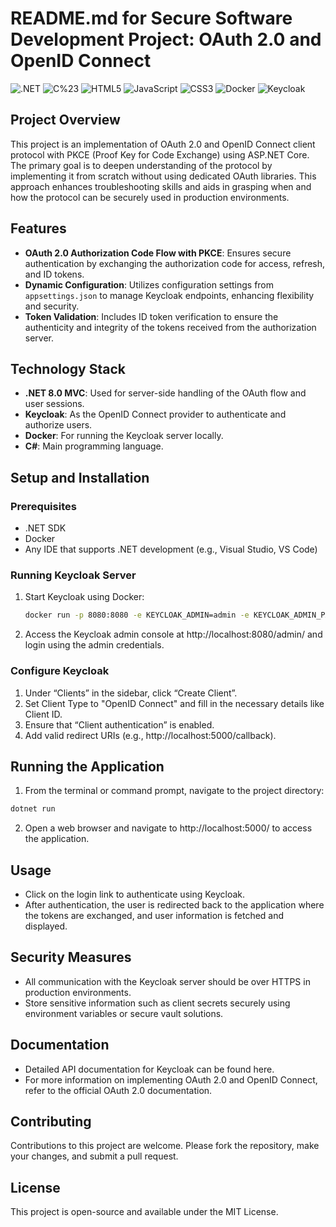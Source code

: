 # README.md for Secure Software Development Project: OAuth 2.0 and OpenID Connect
![.NET](https://img.shields.io/badge/.NET-5C2D91?style=for-the-badge&logo=.net&logoColor=white)
![C%23](https://img.shields.io/badge/C%23-239120?style=for-the-badge&logo=c-sharp&logoColor=white)
![HTML5](https://img.shields.io/badge/HTML5-E34F26?style=for-the-badge&logo=html5&logoColor=white)
![JavaScript](https://img.shields.io/badge/JavaScript-F7DF1E?style=for-the-badge&logo=javascript&logoColor=black)
![CSS3](https://img.shields.io/badge/CSS3-1572B6?style=for-the-badge&logo=css3&logoColor=white)
![Docker](https://img.shields.io/badge/Docker-2496ED?style=for-the-badge&logo=docker&logoColor=white)
![Keycloak](https://img.shields.io/badge/Keycloak-B3472D?style=for-the-badge&logo=keycloak&logoColor=white)

## Project Overview
This project is an implementation of OAuth 2.0 and OpenID Connect client protocol with PKCE (Proof Key for Code Exchange) using ASP.NET Core. The primary goal is to deepen understanding of the protocol by implementing it from scratch without using dedicated OAuth libraries. This approach enhances troubleshooting skills and aids in grasping when and how the protocol can be securely used in production environments.

## Features
- **OAuth 2.0 Authorization Code Flow with PKCE**: Ensures secure authentication by exchanging the authorization code for access, refresh, and ID tokens.
- **Dynamic Configuration**: Utilizes configuration settings from `appsettings.json` to manage Keycloak endpoints, enhancing flexibility and security.
- **Token Validation**: Includes ID token verification to ensure the authenticity and integrity of the tokens received from the authorization server.

## Technology Stack
- **.NET 8.0 MVC**: Used for server-side handling of the OAuth flow and user sessions.
- **Keycloak**: As the OpenID Connect provider to authenticate and authorize users.
- **Docker**: For running the Keycloak server locally.
- **C#**: Main programming language.

## Setup and Installation
### Prerequisites
- .NET SDK
- Docker
- Any IDE that supports .NET development (e.g., Visual Studio, VS Code)

### Running Keycloak Server
1. Start Keycloak using Docker:
   ```bash
   docker run -p 8080:8080 -e KEYCLOAK_ADMIN=admin -e KEYCLOAK_ADMIN_PASSWORD=admin quay.io/keycloak/keycloak:21.1.0 start-dev
   ```
2. Access the Keycloak admin console at http://localhost:8080/admin/ and login using the admin credentials.

### Configure Keycloak
1. Under “Clients” in the sidebar, click “Create Client”.
2. Set Client Type to "OpenID Connect" and fill in the necessary details like Client ID.
3. Ensure that “Client authentication” is enabled.
4. Add valid redirect URIs (e.g., http://localhost:5000/callback).

## Running the Application
1. From the terminal or command prompt, navigate to the project directory:
```bash
dotnet run
```
2. Open a web browser and navigate to http://localhost:5000/ to access the application.

## Usage

* Click on the login link to authenticate using Keycloak.
* After authentication, the user is redirected back to the application where the tokens are exchanged, and user information is fetched and displayed.

## Security Measures

* All communication with the Keycloak server should be over HTTPS in production environments.
* Store sensitive information such as client secrets securely using environment variables or secure vault solutions.

## Documentation

* Detailed API documentation for Keycloak can be found here.
* For more information on implementing OAuth 2.0 and OpenID Connect, refer to the official OAuth 2.0 documentation.

## Contributing

Contributions to this project are welcome. Please fork the repository, make your changes, and submit a pull request.

## License

This project is open-source and available under the MIT License.
